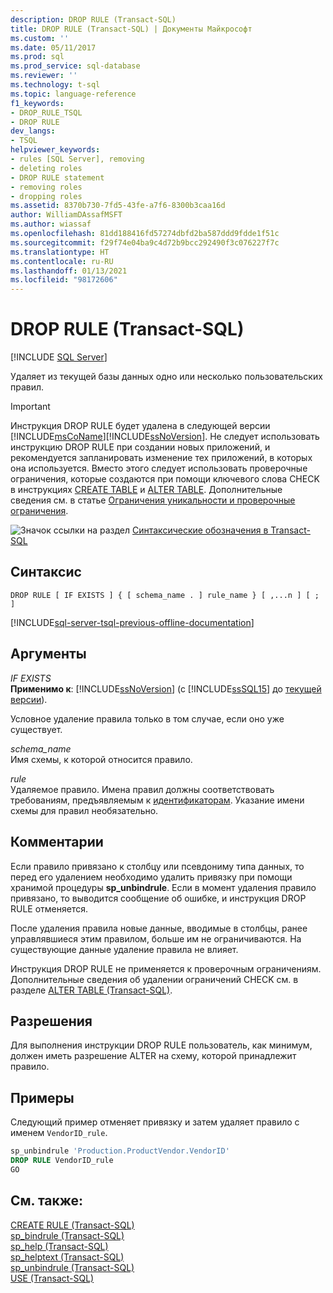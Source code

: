 ```yaml
---
description: DROP RULE (Transact-SQL)
title: DROP RULE (Transact-SQL) | Документы Майкрософт
ms.custom: ''
ms.date: 05/11/2017
ms.prod: sql
ms.prod_service: sql-database
ms.reviewer: ''
ms.technology: t-sql
ms.topic: language-reference
f1_keywords:
- DROP_RULE_TSQL
- DROP RULE
dev_langs:
- TSQL
helpviewer_keywords:
- rules [SQL Server], removing
- deleting roles
- DROP RULE statement
- removing roles
- dropping roles
ms.assetid: 8370b730-7fd5-43fe-a7f6-8300b3caa16d
author: WilliamDAssafMSFT
ms.author: wiassaf
ms.openlocfilehash: 81dd188416fd57274dbfd2ba587ddd9fdde1f51c
ms.sourcegitcommit: f29f74e04ba9c4d72b9bcc292490f3c076227f7c
ms.translationtype: HT
ms.contentlocale: ru-RU
ms.lasthandoff: 01/13/2021
ms.locfileid: "98172606"
---
```

# <a name="drop-rule-transact-sql"></a>DROP RULE (Transact-SQL)
[!INCLUDE [SQL Server](../../includes/applies-to-version/sqlserver.md)]

  Удаляет из текущей базы данных одно или несколько пользовательских правил.  
  
> [!IMPORTANT]
>  Инструкция DROP RULE будет удалена в следующей версии [!INCLUDE[msCoName](../../includes/msconame-md.md)][!INCLUDE[ssNoVersion](../../includes/ssnoversion-md.md)]. Не следует использовать инструкцию DROP RULE при создании новых приложений, и рекомендуется запланировать изменение тех приложений, в которых она используется. Вместо этого следует использовать проверочные ограничения, которые создаются при помощи ключевого слова CHECK в инструкциях [CREATE TABLE](../../t-sql/statements/create-table-transact-sql.md) и [ALTER TABLE](../../t-sql/statements/alter-table-transact-sql.md). Дополнительные сведения см. в статье [Ограничения уникальности и проверочные ограничения](../../relational-databases/tables/unique-constraints-and-check-constraints.md).  
  
 ![Значок ссылки на раздел](../../database-engine/configure-windows/media/topic-link.gif "Значок ссылки на раздел") [Синтаксические обозначения в Transact-SQL](../../t-sql/language-elements/transact-sql-syntax-conventions-transact-sql.md)  
  
## <a name="syntax"></a>Синтаксис  
  
```syntaxsql
DROP RULE [ IF EXISTS ] { [ schema_name . ] rule_name } [ ,...n ] [ ; ]  
```  
  
[!INCLUDE[sql-server-tsql-previous-offline-documentation](../../includes/sql-server-tsql-previous-offline-documentation.md)]

## <a name="arguments"></a>Аргументы
 *IF EXISTS*  
 **Применимо к**: [!INCLUDE[ssNoVersion](../../includes/ssnoversion-md.md)] (с [!INCLUDE[ssSQL15](../../includes/sssql16-md.md)] до [текущей версии](https://go.microsoft.com/fwlink/p/?LinkId=299658)).  
  
 Условное удаление правила только в том случае, если оно уже существует.  
  
 *schema_name*  
 Имя схемы, к которой относится правило.  
  
 *rule*  
 Удаляемое правило. Имена правил должны соответствовать требованиям, предъявляемым к [идентификаторам](../../relational-databases/databases/database-identifiers.md). Указание имени схемы для правил необязательно.  
  
## <a name="remarks"></a>Комментарии  
 Если правило привязано к столбцу или псевдониму типа данных, то перед его удалением необходимо удалить привязку при помощи хранимой процедуры **sp_unbindrule**. Если в момент удаления правило привязано, то выводится сообщение об ошибке, и инструкция DROP RULE отменяется.  
  
 После удаления правила новые данные, вводимые в столбцы, ранее управлявшиеся этим правилом, больше им не ограничиваются. На существующие данные удаление правила не влияет.  
  
 Инструкция DROP RULE не применяется к проверочным ограничениям. Дополнительные сведения об удалении ограничений CHECK см. в разделе [ALTER TABLE (Transact-SQL)](../../t-sql/statements/alter-table-transact-sql.md).  
  
## <a name="permissions"></a>Разрешения  
 Для выполнения инструкции DROP RULE пользователь, как минимум, должен иметь разрешение ALTER на схему, которой принадлежит правило.  
  
## <a name="examples"></a>Примеры  
 Следующий пример отменяет привязку и затем удаляет правило с именем `VendorID_rule`. 
  
```sql  
sp_unbindrule 'Production.ProductVendor.VendorID'  
DROP RULE VendorID_rule  
GO  
```  
  
## <a name="see-also"></a>См. также:  
 [CREATE RULE (Transact-SQL)](../../t-sql/statements/create-rule-transact-sql.md)   
 [sp_bindrule (Transact-SQL)](../../relational-databases/system-stored-procedures/sp-bindrule-transact-sql.md)   
 [sp_help (Transact-SQL)](../../relational-databases/system-stored-procedures/sp-help-transact-sql.md)   
 [sp_helptext (Transact-SQL)](../../relational-databases/system-stored-procedures/sp-helptext-transact-sql.md)   
 [sp_unbindrule (Transact-SQL)](../../relational-databases/system-stored-procedures/sp-unbindrule-transact-sql.md)   
 [USE (Transact-SQL)](../../t-sql/language-elements/use-transact-sql.md)  

